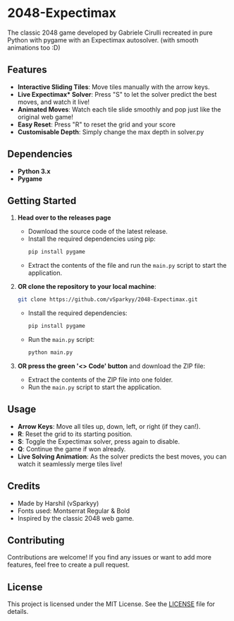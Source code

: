 # 2048-Expectimax
The classic 2048 game developed by Gabriele Cirulli recreated in pure Python with pygame with an Expectimax autosolver. (with smooth animations too :D)

## Features

- **Interactive Sliding Tiles**: Move tiles manually with the arrow keys.
- **Live Expectimax\* Solver**: Press "S" to let the solver predict the best moves, and watch it live!
- **Animated Moves**: Watch each tile slide smoothly and pop just like the original web game!
- **Easy Reset**: Press "R" to reset the grid and your score
- **Customisable Depth**: Simply change the max depth in solver.py

## Dependencies

- **Python 3.x**
- **Pygame**

## Getting Started

1. **Head over to the releases page**  
   - Download the source code of the latest release.  
   - Install the required dependencies using pip:
     ```bash
     pip install pygame
     ```
   - Extract the contents of the file and run the `main.py` script to start the application.

2. **OR clone the repository to your local machine**:
   ```bash
   git clone https://github.com/vSparkyy/2048-Expectimax.git
   ```
   - Install the required dependencies:
     ```bash
     pip install pygame
     ```
   - Run the `main.py` script:
     ```bash
     python main.py
     ```

3. **OR press the green '<> Code' button** and download the ZIP file:
   - Extract the contents of the ZIP file into one folder.
   - Run the `main.py` script to start the application.

## Usage

- **Arrow Keys**: Move all tiles up, down, left, or right (if they can!).
- **R**: Reset the grid to its starting position.
- **S**: Toggle the Expectimax solver, press again to disable.
- **Q**: Continue the game if won already. 
- **Live Solving Animation**: As the solver predicts the best moves, you can watch it seamlessly merge tiles live!

## Credits

- Made by Harshil (vSparkyy)
- Fonts used: Montserrat Regular & Bold
- Inspired by the classic 2048 web game.

## Contributing

Contributions are welcome! If you find any issues or want to add more features, feel free to create a pull request.

## License

This project is licensed under the MIT License. See the [LICENSE](LICENSE) file for details.
